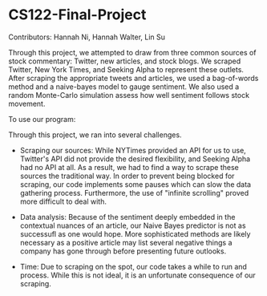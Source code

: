 # CS122-Final-Project

Contributors: Hannah Ni, Hannah Walter, Lin Su

Through this project, we attempted to draw from three common sources of stock commentary: Twitter, new articles, and stock blogs. We scraped Twitter, New York Times, and Seeking Alpha to represent these outlets. After scraping the appropriate tweets and articles, we used a bag-of-words method and a naive-bayes model to gauge sentiment. We also used a random Monte-Carlo simulation assess how well sentiment follows stock movement.

To use our program:

Through this project, we ran into several challenges.

- Scraping our sources: While NYTimes provided an API for us to use, Twitter's API did not provide the desired flexibility, and Seeking Alpha had no API at all. As a result, we had to find a way to scrape these sources the traditional way. In order to prevent being blocked for scraping, our code implements some pauses which can slow the data gathering process. Furthermore, the use of "infinite scrolling" proved more difficult to deal with.

- Data analysis: Because of the sentiment deeply embedded in the contextual nuances of an article, our Naive Bayes predictor is not as successufl as one would hope. More sophisticated methods are likely necessary as a positive article may list several negative things a company has gone through before presenting future outlooks.

- Time: Due to scraping on the spot, our code takes a while to run and process. While this is not ideal, it is an unfortunate consequence of our scraping. 